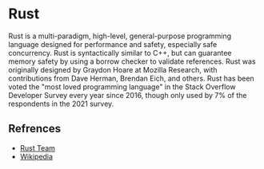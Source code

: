 # Rust
Rust is a multi-paradigm, high-level, general-purpose programming language designed for performance and safety, especially safe concurrency. Rust is syntactically similar to C++, but can guarantee memory safety by using a borrow checker to validate references.
Rust was originally designed by Graydon Hoare at Mozilla Research, with contributions from Dave Herman, Brendan Eich, and others.
Rust has been voted the "most loved programming language" in the Stack Overflow Developer Survey every year since 2016, though only used by 7% of the respondents in the 2021 survey.

## Refrences
- [Rust Team](https://www.rust-lang.org/)
- [Wikipedia](https://en.wikipedia.org/wiki/Rust_(programming_language))
